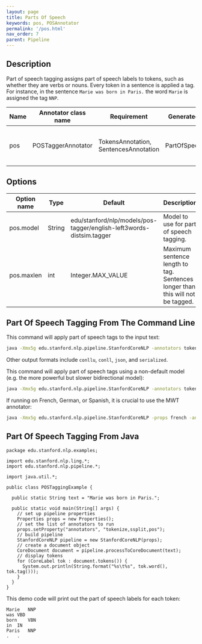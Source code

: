 ```yaml
---
layout: page
title: Parts Of Speech
keywords: pos, POSAnnotator 
permalink: '/pos.html'
nav_order: 7
parent: Pipeline
---
```


## Description

Part of speech tagging assigns part of speech labels to tokens, such as whether they are verbs or nouns. Every token in a sentence is applied
a tag. For instance, in the sentence `Marie was born in Paris.` the word `Marie` is assigned the tag `NNP`. 

| Name | Annotator class name | Requirement | Generated Annotation | Description |
| --- | --- | --- | --- | --- |
| pos | POSTaggerAnnotator | TokensAnnotation, SentencesAnnotation | PartOfSpeechAnnotation | Applies part of speech tags to tokens. |

## Options

| Option name | Type | Default | Description |
| --- | --- | --- | --- |
| pos.model | String | edu/stanford/nlp/models/pos-tagger/english-left3words-distsim.tagger | Model to use for part of speech tagging. |
| pos.maxlen | int | Integer.MAX_VALUE | Maximum sentence length to tag. Sentences longer than this will not be tagged. |


## Part Of Speech Tagging From The Command Line

This command will apply part of speech tags to the input text:

```bash
java -Xmx5g edu.stanford.nlp.pipeline.StanfordCoreNLP -annotators tokenize,ssplit,pos -file input.txt
```

Other output formats include `conllu`, `conll`, `json`, and `serialized`.

This command will apply part of speech tags using a non-default model (e.g. the more powerful but slower bidirectional model):

```bash
java -Xmx5g edu.stanford.nlp.pipeline.StanfordCoreNLP -annotators tokenize,ssplit,pos -pos.model edu/stanford/nlp/models/pos-tagger/english-bidirectional-distsim.tagger -file input.txt
```

If running on French, German, or Spanish, it is crucial to use the MWT annotator:

```bash
java -Xmx5g edu.stanford.nlp.pipeline.StanfordCoreNLP -props french -annotators tokenize,ssplit,mwt,pos -file input.txt
```

## Part Of Speech Tagging From Java

```
package edu.stanford.nlp.examples;

import edu.stanford.nlp.ling.*;
import edu.stanford.nlp.pipeline.*;

import java.util.*;

public class POSTaggingExample {

  public static String text = "Marie was born in Paris.";

  public static void main(String[] args) {
    // set up pipeline properties
    Properties props = new Properties();
    // set the list of annotators to run
    props.setProperty("annotators", "tokenize,ssplit,pos");
    // build pipeline
    StanfordCoreNLP pipeline = new StanfordCoreNLP(props);
    // create a document object
    CoreDocument document = pipeline.processToCoreDocument(text);
    // display tokens
    for (CoreLabel tok : document.tokens()) {
      System.out.println(String.format("%s\t%s", tok.word(), tok.tag()));
    }
  }
}
```

This demo code will print out the part of speech labels for each token:

```
Marie	NNP
was	VBD
born	VBN
in	IN
Paris	NNP
.	.
```
